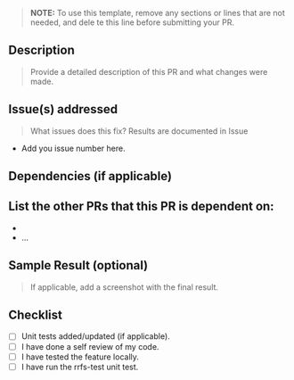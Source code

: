 > **NOTE:** To use this template, remove any sections or lines that are not needed, and dele
te this line before submitting your PR.

## Description
> Provide a detailed description of this PR and what changes were made.

## Issue(s) addressed
> What issues does this fix?
Results are documented in Issue
- Add you issue number here.

## Dependencies (if applicable)
List the other PRs that this PR is dependent on:
-
-
- ...

## Sample Result (optional)
> If applicable, add a screenshot with the final result.

## Checklist
- [ ] Unit tests added/updated (if applicable).
- [ ] I have done a self review of my code.
- [ ] I have tested the feature locally.
- [ ] I have run the rrfs-test unit test.
